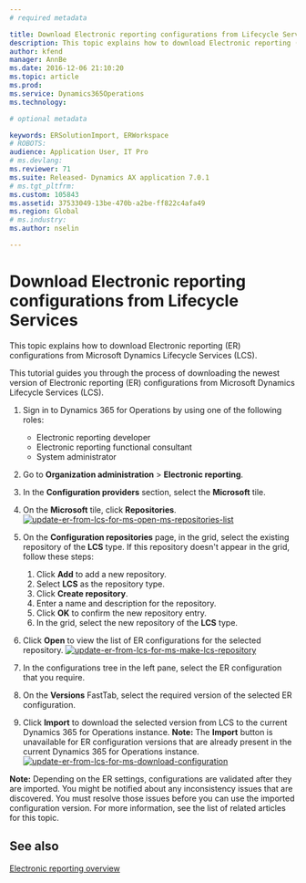 ```yaml
---
# required metadata

title: Download Electronic reporting configurations from Lifecycle Services | Microsoft Docs
description: This topic explains how to download Electronic reporting (ER) configurations from Microsoft Dynamics Lifecycle Services (LCS).
author: kfend
manager: AnnBe
ms.date: 2016-12-06 21:10:20
ms.topic: article
ms.prod: 
ms.service: Dynamics365Operations
ms.technology: 

# optional metadata

keywords: ERSolutionImport, ERWorkspace
# ROBOTS: 
audience: Application User, IT Pro
# ms.devlang: 
ms.reviewer: 71
ms.suite: Released- Dynamics AX application 7.0.1
# ms.tgt_pltfrm: 
ms.custom: 105843
ms.assetid: 37533049-13be-470b-a2be-ff822c4afa49
ms.region: Global
# ms.industry: 
ms.author: nselin

---
```


# Download Electronic reporting configurations from Lifecycle Services

This topic explains how to download Electronic reporting (ER) configurations from Microsoft Dynamics Lifecycle Services (LCS).

This tutorial guides you through the process of downloading the newest version of Electronic reporting (ER) configurations from Microsoft Dynamics Lifecycle Services (LCS).

1.  Sign in to Dynamics 365 for Operations by using one of the following roles:
    -   Electronic reporting developer
    -   Electronic reporting functional consultant
    -   System administrator

2.  Go to **Organization administration** &gt; **Electronic reporting**.
3.  In the **Configuration providers** section, select the **Microsoft** tile.
4.  On the **Microsoft** tile, click **Repositories**. [![update-er-from-lcs-for-ms-open-ms-repositories-list](./media/update-er-from-lcs-for-ms-open-ms-repositories-list.png)](./media/update-er-from-lcs-for-ms-open-ms-repositories-list.png)
5.  On the **Configuration repositories** page, in the grid, select the existing repository of the **LCS** type. If this repository doesn't appear in the grid, follow these steps:
    1.  Click **Add** to add a new repository.
    2.  Select **LCS** as the repository type.
    3.  Click **Create repository**.
    4.  Enter a name and description for the repository.
    5.  Click **OK** to confirm the new repository entry.
    6.  In the grid, select the new repository of the **LCS** type.

6.  Click **Open** to view the list of ER configurations for the selected repository. [![update-er-from-lcs-for-ms-make-lcs-repository](./media/update-er-from-lcs-for-ms-make-lcs-repository.png)](./media/update-er-from-lcs-for-ms-make-lcs-repository.png)
7.  In the configurations tree in the left pane, select the ER configuration that you require.
8.  On the **Versions** FastTab, select the required version of the selected ER configuration.
9.  Click **Import** to download the selected version from LCS to the current Dynamics 365 for Operations instance. **Note:** The **Import** button is unavailable for ER configuration versions that are already present in the current Dynamics 365 for Operations instance. [![update-er-from-lcs-for-ms-download-configuration](./media/update-er-from-lcs-for-ms-download-configuration.png)](./media/update-er-from-lcs-for-ms-download-configuration.png)

**Note:** Depending on the ER settings, configurations are validated after they are imported. You might be notified about any inconsistency issues that are discovered. You must resolve those issues before you can use the imported configuration version. For more information, see the list of related articles for this topic.

See also
--------

[Electronic reporting overview](https://docs.microsoft.com/en-us/dynamics365/operations/dev-itpro/analytics-bi-reporting/general-electronic-reporting-ger)

